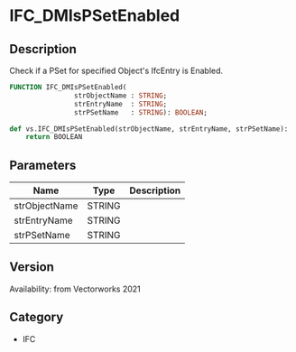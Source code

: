 # IFC_DMIsPSetEnabled

## Description
Check if a PSet for specified Object's IfcEntry is Enabled.

```pascal
FUNCTION IFC_DMIsPSetEnabled(
				strObjectName : STRING;
				strEntryName  : STRING;
				strPSetName   : STRING): BOOLEAN;
```

```python
def vs.IFC_DMIsPSetEnabled(strObjectName, strEntryName, strPSetName):
    return BOOLEAN
```

## Parameters
|Name|Type|Description|
|---|---|---|
|strObjectName|STRING|   |
|strEntryName|STRING|   |
|strPSetName|STRING|   |

## Version
Availability: from Vectorworks 2021

## Category
* IFC

